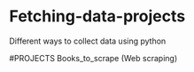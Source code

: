 # Fetching-data-projects
Different ways to collect data using python 

#PROJECTS
Books_to_scrape (Web scraping)
